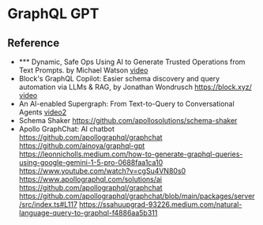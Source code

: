 # GraphQL GPT

## Reference

- *** Dynamic, Safe Ops Using AI to Generate Trusted Operations from Text Prompts. by Michael Watson [video](https://www.youtube.com/watch?v=Je4wpQc2YtI)
- Block's GraphQL Copilot: Easier schema discovery and query automation via LLMs & RAG, by Jonathan Wondrusch <https://block.xyz/> [video](https://www.youtube.com/watch?v=cgSu4VN80s0)
- An AI-enabled Supergraph: From Text-to-Query to Conversational Agents [video2](https://www.youtube.com/watch?v=iJvEf0vfxvA)
- Schema Shaker <https://github.com/apollosolutions/schema-shaker>
- Apollo GraphChat: AI chatbot <https://github.com/apollographql/graphchat>
<https://github.com/ainoya/graphql-gpt>
<https://leonnicholls.medium.com/how-to-generate-graphql-queries-using-google-gemini-1-5-pro-0688faa1ca10>
<https://www.youtube.com/watch?v=cgSu4VN80s0>
<https://www.apollographql.com/solutions/ai>
<https://github.com/apollographql/graphchat>
<https://github.com/apollographql/graphchat/blob/main/packages/server/src/index.ts#L117>
<https://ssahuupgrad-93226.medium.com/natural-language-query-to-graphql-f4886aa5b311>
